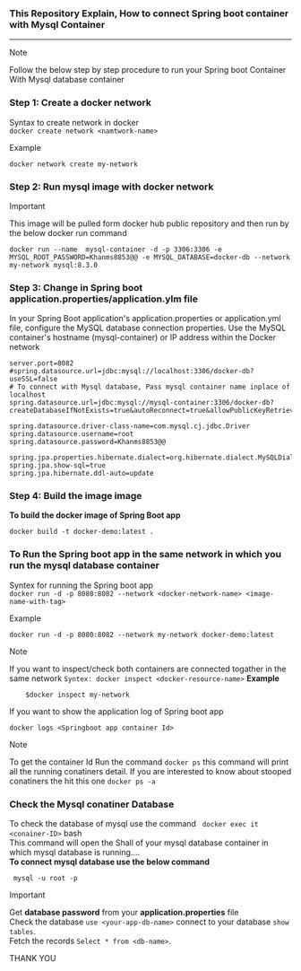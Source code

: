 ### This Repository Explain, How to connect Spring boot container with Mysql Container
---

> [!NOTE]
Follow the below step by step procedure to run your Spring boot Container With Mysql database container

### Step 1: Create a docker network
Syntax to create  network in docker <br>
`docker create network <namtwork-name>`<br>

Example

```
docker network create my-network
```

### Step 2:  Run mysql image with docker network
>[!IMPORTANT]
>This image will be pulled form docker hub public repository and then run by the below docker run command
```
docker run --name  mysql-container -d -p 3306:3306 -e MYSQL_ROOT_PASSWORD=Khanms8853@@ -e MYSQL_DATABASE=docker-db --network my-network mysql:8.3.0

```

### Step 3: Change in Spring boot application.properties/application.ylm file
  In your Spring Boot application's application.properties or application.yml file, configure the MySQL database connection properties. Use the MySQL container's hostname (mysql-container) or IP address within the Docker network
```
server.port=8082
#spring.datasource.url=jdbc:mysql://localhost:3306/docker-db?useSSL=false
# To connect with Mysql database, Pass mysql container name inplace of localhost
spring.datasource.url=jdbc:mysql://mysql-container:3306/docker-db?createDatabaseIfNotExists=true&autoReconnect=true&allowPublicKeyRetrieval=true&useSSL=false

spring.datasource.driver-class-name=com.mysql.cj.jdbc.Driver
spring.datasource.username=root
spring.datasource.password=Khanms8853@@

spring.jpa.properties.hibernate.dialect=org.hibernate.dialect.MySQLDialect
spring.jpa.show-sql=true
spring.jpa.hibernate.ddl-auto=update
```
### Step 4: Build the image image
**To build the docker image of Spring Boot app** <br>
``` 
docker build -t docker-demo:latest .
```
### To Run the Spring boot app in the same network in which you run the mysql database container
Syntex for  running the Spring boot app <br>
`docker run -d -p 8080:8082 --network <docker-network-name> <image-name-with-tag>`<br>

Example <br>
```
docker run -d -p 8080:8082 --network my-network docker-demo:latest
```
>[!NOTE]
>If you want to inspect/check both containers are connected togather in the same network
` Syntex:
    docker inspect <docker-resource-name>
`
**Example** <br>
```
    $docker inspect my-network
```

If you want to show the application log of Spring boot app <br>
```
docker logs <Springboot app container Id>
```
>[!NOTE]
>To get the container Id
>Run the command `docker ps` this command will print all the running conatiners detail. If you are interested to know about stooped conatiners the hit this one `docker ps -a`

### Check the Mysql conatiner Database
To  check the database of mysql use the command ` docker exec it <conainer-ID>` bash <br>
This command will open the Shall of your mysql database container in which mysql database is running....<br>
**To connect mysql database use the below command**
```
 mysql -u root -p
```
>[!IMPORTANT]
>Get **database password** from your **application.properties** file <br>
>Check the database `use <your-app-db-name>` connect to your database `show tables`.<br>
>Fetch the records `Select * from <db-name>`.


THANK YOU






